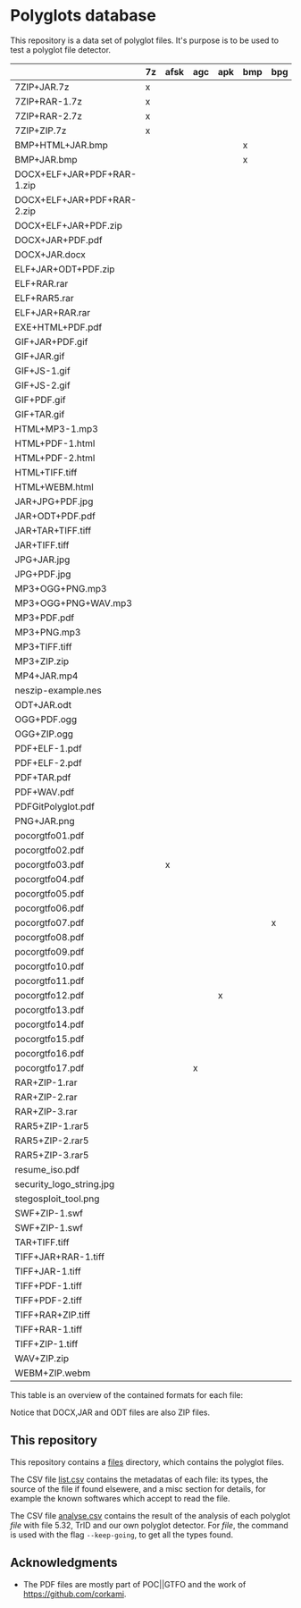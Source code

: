 # Polyglots database

This repository is a data set of polyglot files.
It's purpose is to be used to test a polyglot file detector.

|                          |7z|afsk|agc|apk|bmp|bpg|docx|elf|exe|gif|gitbundle|html|ild|iso|jar|jpg|js|lsmv|mbr|mp3|mp4|nes|odf|odt|off|ogg|pdf|png|ps|rar|rb|sh|swf|tar|tc|tiff|wav|webm|wv|zip|
|--------------------------|--|----|---|---|---|---|----|---|---|---|---------|----|---|---|---|---|--|----|---|---|---|---|---|---|---|---|---|---|--|---|--|--|---|---|--|----|---|----|--|---|
|7ZIP+JAR.7z               |x |    |   |   |   |   |    |   |   |   |         |    |   |   |x  |   |  |    |   |   |   |   |   |   |   |   |   |   |  |   |  |  |   |   |  |    |   |    |  |x  |
|7ZIP+RAR-1.7z             |x |    |   |   |   |   |    |   |   |   |         |    |   |   |   |   |  |    |   |   |   |   |   |   |   |   |   |   |  |x  |  |  |   |   |  |    |   |    |  |   |
|7ZIP+RAR-2.7z             |x |    |   |   |   |   |    |   |   |   |         |    |   |   |   |   |  |    |   |   |   |   |   |   |   |   |   |   |  |x  |  |  |   |   |  |    |   |    |  |   |
|7ZIP+ZIP.7z               |x |    |   |   |   |   |    |   |   |   |         |    |   |   |   |   |  |    |   |   |   |   |   |   |   |   |   |   |  |   |  |  |   |   |  |    |   |    |  |x  |
|BMP+HTML+JAR.bmp          |  |    |   |   |x  |   |    |   |   |   |         |x   |   |   |x  |   |  |    |   |   |   |   |   |   |   |   |   |   |  |   |  |  |   |   |  |    |   |    |  |x  |
|BMP+JAR.bmp               |  |    |   |   |x  |   |    |   |   |   |         |    |   |   |x  |   |  |    |   |   |   |   |   |   |   |   |   |   |  |   |  |  |   |   |  |    |   |    |  |x  |
|DOCX+ELF+JAR+PDF+RAR-1.zip|  |    |   |   |   |   |x   |x  |   |   |         |    |   |   |x  |   |  |    |   |   |   |   |   |   |   |   |x  |   |  |x  |  |  |   |   |  |    |   |    |  |x  |
|DOCX+ELF+JAR+PDF+RAR-2.zip|  |    |   |   |   |   |x   |x  |   |   |         |    |   |   |x  |   |  |    |   |   |   |   |   |   |   |   |x  |   |  |x  |  |  |   |   |  |    |   |    |  |x  |
|DOCX+ELF+JAR+PDF.zip      |  |    |   |   |   |   |x   |x  |   |   |         |    |   |   |x  |   |  |    |   |   |   |   |   |   |   |   |x  |   |  |   |  |  |   |   |  |    |   |    |  |x  |
|DOCX+JAR+PDF.pdf          |  |    |   |   |   |   |x   |   |   |   |         |    |   |   |x  |   |  |    |   |   |   |   |   |   |   |   |x  |   |  |   |  |  |   |   |  |    |   |    |  |x  |
|DOCX+JAR.docx             |  |    |   |   |   |   |x   |   |   |   |         |    |   |   |x  |   |  |    |   |   |   |   |   |   |   |   |   |   |  |   |  |  |   |   |  |    |   |    |  |x  |
|ELF+JAR+ODT+PDF.zip       |  |    |   |   |   |   |    |x  |   |   |         |    |   |   |x  |   |  |    |   |   |   |   |   |x  |   |   |x  |   |  |   |  |  |   |   |  |    |   |    |  |x  |
|ELF+RAR.rar               |  |    |   |   |   |   |    |x  |   |   |         |    |   |   |   |   |  |    |   |   |   |   |   |   |   |   |   |   |  |x  |  |  |   |   |  |    |   |    |  |   |
|ELF+RAR5.rar              |  |    |   |   |   |   |    |x  |   |   |         |    |   |   |   |   |  |    |   |   |   |   |   |   |   |   |   |   |  |x  |  |  |   |   |  |    |   |    |  |   |
|ELF+JAR+RAR.rar           |  |    |   |   |   |   |    |x  |   |   |         |    |   |   |x  |   |  |    |   |   |   |   |   |   |   |   |   |   |  |x  |  |  |   |   |  |    |   |    |  |x  |
|EXE+HTML+PDF.pdf          |  |    |   |   |   |   |    |   |x  |   |         |x   |   |   |   |   |  |    |   |   |   |   |   |   |   |   |x  |   |  |   |  |  |   |   |  |    |   |    |  |   |
|GIF+JAR+PDF.gif           |  |    |   |   |   |   |    |   |   |x  |         |    |   |   |x  |   |  |    |   |   |   |   |   |   |   |   |x  |   |  |   |  |  |   |   |  |    |   |    |  |x  |
|GIF+JAR.gif               |  |    |   |   |   |   |    |   |   |x  |         |    |   |   |x  |   |  |    |   |   |   |   |   |   |   |   |   |   |  |   |  |  |   |   |  |    |   |    |  |x  |
|GIF+JS-1.gif              |  |    |   |   |   |   |    |   |   |x  |         |    |   |   |   |   |x |    |   |   |   |   |   |   |   |   |   |   |  |   |  |  |   |   |  |    |   |    |  |   |
|GIF+JS-2.gif              |  |    |   |   |   |   |    |   |   |x  |         |    |   |   |   |   |x |    |   |   |   |   |   |   |   |   |   |   |  |   |  |  |   |   |  |    |   |    |  |   |
|GIF+PDF.gif               |  |    |   |   |   |   |    |   |   |x  |         |    |   |   |   |   |  |    |   |   |   |   |   |   |   |   |x  |   |  |   |  |  |   |   |  |    |   |    |  |   |
|GIF+TAR.gif               |  |    |   |   |   |   |    |   |   |x  |         |    |   |   |   |   |  |    |   |   |   |   |   |   |   |   |   |   |  |   |  |  |   |x  |  |    |   |    |  |   |
|HTML+MP3-1.mp3            |  |    |   |   |   |   |    |   |   |   |         |x   |   |   |   |   |  |    |   |x  |   |   |   |   |   |   |   |   |  |   |  |  |   |   |  |    |   |    |  |   |
|HTML+PDF-1.html           |  |    |   |   |   |   |    |   |   |   |         |x   |   |   |   |   |  |    |   |   |   |   |   |   |   |   |x  |   |  |   |  |  |   |   |  |    |   |    |  |   |
|HTML+PDF-2.html           |  |    |   |   |   |   |    |   |   |   |         |x   |   |   |   |   |  |    |   |   |   |   |   |   |   |   |x  |   |  |   |  |  |   |   |  |    |   |    |  |   |
|HTML+TIFF.tiff            |  |    |   |   |   |   |    |   |   |   |         |x   |   |   |   |   |  |    |   |   |   |   |   |   |   |   |   |   |  |   |  |  |   |   |  |x   |   |    |  |   |
|HTML+WEBM.html            |  |    |   |   |   |   |    |   |   |   |         |x   |   |   |   |   |  |    |   |   |   |   |   |   |   |   |   |   |  |   |  |  |   |   |  |    |   |x   |  |   |
|JAR+JPG+PDF.jpg           |  |    |   |   |   |   |    |   |   |   |         |    |   |   |x  |x  |  |    |   |   |   |   |   |   |   |   |x  |   |  |   |  |  |   |   |  |    |   |    |  |x  |
|JAR+ODT+PDF.pdf           |  |    |   |   |   |   |    |   |   |   |         |    |   |   |x  |   |  |    |   |   |   |   |x  |   |   |   |x  |   |  |   |  |  |   |   |  |    |   |    |  |x  |
|JAR+TAR+TIFF.tiff         |  |    |   |   |   |   |    |   |   |   |         |    |   |   |x  |   |  |    |   |   |   |   |   |   |   |   |   |   |  |   |  |  |   |x  |  |x   |   |    |  |x  |
|JAR+TIFF.tiff             |  |    |   |   |   |   |    |   |   |   |         |    |   |   |x  |   |  |    |   |   |   |   |   |   |   |   |   |   |  |   |  |  |   |   |  |x   |   |    |  |x  |
|JPG+JAR.jpg               |  |    |   |   |   |   |    |   |   |   |         |    |   |   |x  |x  |  |    |   |   |   |   |   |   |   |   |   |   |  |   |  |  |   |   |  |    |   |    |  |x  |
|JPG+PDF.jpg               |  |    |   |   |   |   |    |   |   |   |         |    |   |   |   |x  |  |    |   |   |   |   |   |   |   |   |x  |   |  |   |  |  |   |   |  |    |   |    |  |   |
|MP3+OGG+PNG.mp3           |  |    |   |   |   |   |    |   |   |   |         |    |   |   |   |   |  |    |   |x  |   |   |   |   |   |x  |   |x  |  |   |  |  |   |   |  |    |   |    |  |   |
|MP3+OGG+PNG+WAV.mp3       |  |    |   |   |   |   |    |   |   |   |         |    |   |   |   |   |  |    |   |x  |   |   |   |   |x  |   |   |x  |  |   |  |  |   |   |  |    |x  |    |  |   |
|MP3+PDF.pdf               |  |    |   |   |   |   |    |   |   |   |         |    |   |   |   |   |  |    |   |x  |   |   |   |   |   |   |x  |   |  |   |  |  |   |   |  |    |   |    |  |   |
|MP3+PNG.mp3               |  |    |   |   |   |   |    |   |   |   |         |    |   |   |   |   |  |    |   |x  |   |   |   |   |   |   |   |x  |  |   |  |  |   |   |  |    |   |    |  |   |
|MP3+TIFF.tiff             |  |    |   |   |   |   |    |   |   |   |         |    |   |   |   |   |  |    |   |x  |   |   |   |   |   |   |   |   |  |   |  |  |   |   |  |x   |   |    |  |   |
|MP3+ZIP.zip               |  |    |   |   |   |   |    |   |   |   |         |    |   |   |   |   |  |    |   |x  |   |   |   |   |   |   |   |   |  |   |  |  |   |   |  |    |   |    |  |x  |
|MP4+JAR.mp4               |  |    |   |   |   |   |    |   |   |   |         |    |   |   |x  |   |  |    |   |   |x  |   |   |   |   |   |   |   |  |   |  |  |   |   |  |    |   |    |  |x  |
|neszip-example.nes        |  |    |   |   |   |   |    |   |   |   |         |    |   |   |   |   |  |    |   |   |   |x  |   |   |   |   |   |   |  |   |  |  |   |   |  |    |   |    |  |x  |
|ODT+JAR.odt               |  |    |   |   |   |   |    |   |   |   |         |    |   |   |x  |   |  |    |   |   |   |   |   |x  |   |   |   |   |  |   |  |  |   |   |  |    |   |    |  |x  |
|OGG+PDF.ogg               |  |    |   |   |   |   |    |   |   |   |         |    |   |   |   |   |  |    |   |   |   |   |   |   |   |x  |x  |   |  |   |  |  |   |   |  |    |   |    |  |   |
|OGG+ZIP.ogg               |  |    |   |   |   |   |    |   |   |   |         |    |   |   |   |   |  |    |   |   |   |   |   |   |   |x  |   |   |  |   |  |  |   |   |  |    |   |    |  |x  |
|PDF+ELF-1.pdf             |  |    |   |   |   |   |    |x  |   |   |         |    |   |   |   |   |  |    |   |   |   |   |   |   |   |   |x  |   |  |   |  |  |   |   |  |    |   |    |  |   |
|PDF+ELF-2.pdf             |  |    |   |   |   |   |    |x  |   |   |         |    |   |   |   |   |  |    |   |   |   |   |   |   |   |   |x  |   |  |   |  |  |   |   |  |    |   |    |  |   |
|PDF+TAR.pdf               |  |    |   |   |   |   |    |   |   |   |         |    |   |   |   |   |  |    |   |   |   |   |   |   |   |   |x  |   |  |   |  |  |   |x  |  |    |   |    |  |   |
|PDF+WAV.pdf               |  |    |   |   |   |   |    |   |   |   |         |    |   |   |   |   |  |    |   |   |   |   |   |   |   |   |x  |   |  |   |  |  |   |   |  |    |x  |    |  |   |
|PDFGitPolyglot.pdf        |  |    |   |   |   |   |    |   |   |   |x        |    |   |   |   |   |  |    |   |   |   |   |   |   |   |   |x  |   |  |   |  |  |   |   |  |    |   |    |  |   |
|PNG+JAR.png               |  |    |   |   |   |   |    |   |   |   |         |    |   |   |x  |   |  |    |   |   |   |   |   |   |   |   |   |x  |  |   |  |  |   |   |  |    |   |    |  |x  |
|pocorgtfo01.pdf           |  |    |   |   |   |   |    |   |   |   |         |    |   |   |   |   |  |    |   |   |   |   |   |   |   |   |x  |   |  |   |  |  |   |   |  |    |   |    |  |x  |
|pocorgtfo02.pdf           |  |    |   |   |   |   |    |   |   |   |         |    |   |   |   |   |  |    |x  |   |   |   |   |   |   |   |x  |   |  |   |  |  |   |   |  |    |   |    |  |x  |
|pocorgtfo03.pdf           |  |x   |   |   |   |   |    |   |   |   |         |    |   |   |   |x  |  |    |   |   |   |   |   |   |   |   |x  |   |  |   |  |  |   |   |  |    |   |    |  |x  |
|pocorgtfo04.pdf           |  |    |   |   |   |   |    |   |   |   |         |    |   |   |   |   |  |    |   |   |   |   |   |   |   |   |x  |   |  |   |  |  |   |   |x |    |   |    |  |x  |
|pocorgtfo05.pdf           |  |    |   |   |   |   |    |   |   |   |         |    |   |x  |   |   |  |    |   |   |   |   |   |   |   |   |x  |   |  |   |  |  |   |   |  |    |   |    |  |x  |
|pocorgtfo06.pdf           |  |    |   |   |   |   |    |   |   |   |         |    |   |   |   |   |  |    |   |   |   |   |   |   |   |   |x  |   |  |   |  |  |   |x  |  |    |   |    |  |x  |
|pocorgtfo07.pdf           |  |    |   |   |   |x  |    |   |   |   |         |x   |   |   |   |   |  |    |   |   |   |   |   |   |   |   |x  |   |  |   |  |  |   |   |  |    |   |    |  |x  |
|pocorgtfo08.pdf           |  |    |   |   |   |   |    |   |   |   |         |    |   |   |   |   |  |    |   |   |   |   |   |   |   |   |x  |   |  |   |  |x |   |   |  |    |   |    |  |x  |
|pocorgtfo09.pdf           |  |    |   |   |   |   |    |   |   |   |         |    |   |   |   |   |  |    |   |   |   |   |   |   |   |   |x  |   |  |   |  |  |   |   |  |    |   |    |x |x  |
|pocorgtfo10.pdf           |  |    |   |   |   |   |    |   |   |   |         |    |   |   |   |   |  |x   |   |   |   |   |   |   |   |   |x  |   |  |   |  |  |   |   |  |    |   |    |  |x  |
|pocorgtfo11.pdf           |  |    |   |   |   |   |    |   |   |   |         |x   |   |   |   |   |  |    |   |   |   |   |   |   |   |   |x  |   |  |   |x |  |   |   |  |    |   |    |  |x  |
|pocorgtfo12.pdf           |  |    |   |x  |   |   |    |   |   |   |         |    |   |   |   |   |  |    |   |   |   |   |   |   |   |   |x  |   |  |   |  |  |   |   |  |    |   |    |  |x  |
|pocorgtfo13.pdf           |  |    |   |   |   |   |    |   |   |   |         |    |   |   |   |   |  |    |   |   |   |   |   |   |   |   |x  |   |x |   |  |  |   |   |  |    |   |    |  |x  |
|pocorgtfo14.pdf           |  |    |   |   |   |   |    |   |   |   |         |    |   |   |   |   |  |    |   |   |   |x  |   |   |   |   |x  |   |  |   |  |  |   |   |  |    |   |    |  |x  |
|pocorgtfo15.pdf           |  |    |   |   |   |   |    |   |   |   |         |    |x  |   |   |   |  |    |   |   |   |   |   |   |   |   |x  |   |  |   |  |  |   |   |  |    |   |    |  |x  |
|pocorgtfo16.pdf           |  |    |   |   |   |   |    |   |   |   |         |    |   |   |   |   |  |    |   |   |   |   |   |   |   |   |x  |   |  |   |  |x |   |   |  |    |   |    |  |x  |
|pocorgtfo17.pdf           |  |    |x  |   |   |   |    |   |   |   |         |    |   |   |   |   |  |    |   |   |   |   |   |   |   |   |x  |   |  |   |  |  |   |   |  |    |   |    |  |x  |
|RAR+ZIP-1.rar             |  |    |   |   |   |   |    |   |   |   |         |    |   |   |   |   |  |    |   |   |   |   |   |   |   |   |   |   |  |x  |  |  |   |   |  |    |   |    |  |x  |
|RAR+ZIP-2.rar             |  |    |   |   |   |   |    |   |   |   |         |    |   |   |   |   |  |    |   |   |   |   |   |   |   |   |   |   |  |x  |  |  |   |   |  |    |   |    |  |x  |
|RAR+ZIP-3.rar             |  |    |   |   |   |   |    |   |   |   |         |    |   |   |   |   |  |    |   |   |   |   |   |   |   |   |   |   |  |x  |  |  |   |   |  |    |   |    |  |x  |
|RAR5+ZIP-1.rar5           |  |    |   |   |   |   |    |   |   |   |         |    |   |   |   |   |  |    |   |   |   |   |   |   |   |   |   |   |  |x  |  |  |   |   |  |    |   |    |  |x  |
|RAR5+ZIP-2.rar5           |  |    |   |   |   |   |    |   |   |   |         |    |   |   |   |   |  |    |   |   |   |   |   |   |   |   |   |   |  |x  |  |  |   |   |  |    |   |    |  |x  |
|RAR5+ZIP-3.rar5           |  |    |   |   |   |   |    |   |   |   |         |    |   |   |   |   |  |    |   |   |   |   |   |   |   |   |   |   |  |x  |  |  |   |   |  |    |   |    |  |x  |
|resume_iso.pdf            |  |    |   |   |   |   |    |   |   |   |         |    |   |   |   |   |  |    |x  |   |   |   |   |   |   |   |x  |   |  |   |  |  |   |   |  |    |   |    |  |   |
|security_logo_string.jpg  |  |    |   |   |   |   |    |   |   |   |         |    |   |   |   |   |x |    |   |   |   |   |   |   |   |   |   |x  |  |   |  |  |   |   |  |    |   |    |  |   |
|stegosploit_tool.png      |  |    |   |   |   |   |    |   |   |   |         |x   |   |   |   |   |  |    |   |   |   |   |   |   |   |   |   |x  |  |   |  |  |   |   |  |    |   |    |  |   |
|SWF+ZIP-1.swf             |  |    |   |   |   |   |    |   |   |   |         |    |   |   |   |   |  |    |   |   |   |   |   |   |   |   |   |   |  |   |  |  |x  |   |  |    |   |    |  |x  |
|SWF+ZIP-1.swf             |  |    |   |   |   |   |    |   |   |   |         |    |   |   |   |   |  |    |   |   |   |   |   |   |   |   |   |   |  |   |  |  |x  |   |  |    |   |    |  |x  |
|TAR+TIFF.tiff             |  |    |   |   |   |   |    |   |   |   |         |    |   |   |   |   |  |    |   |   |   |   |   |   |   |   |   |   |  |   |  |  |   |x  |  |x   |   |    |  |   |
|TIFF+JAR+RAR-1.tiff       |  |    |   |   |   |   |    |   |   |   |         |    |   |   |x  |   |  |    |   |   |   |   |   |   |   |   |   |   |  |x  |  |  |   |   |  |x   |   |    |  |x  |
|TIFF+JAR-1.tiff           |  |    |   |   |   |   |    |   |   |   |         |    |   |   |x  |   |  |    |   |   |   |   |   |   |   |   |   |   |  |   |  |  |   |   |  |x   |   |    |  |x  |
|TIFF+PDF-1.tiff           |  |    |   |   |   |   |    |   |   |   |         |    |   |   |   |   |  |    |   |   |   |   |   |   |   |   |x  |   |  |   |  |  |   |   |  |x   |   |    |  |   |
|TIFF+PDF-2.tiff           |  |    |   |   |   |   |    |   |   |   |         |    |   |   |   |   |  |    |   |   |   |   |   |   |   |   |x  |   |  |   |  |  |   |   |  |x   |   |    |  |   |
|TIFF+RAR+ZIP.tiff         |  |    |   |   |   |   |    |   |   |   |         |    |   |   |   |   |  |    |   |   |   |   |   |   |   |   |   |   |  |x  |  |  |   |   |  |x   |   |    |  |x  |
|TIFF+RAR-1.tiff           |  |    |   |   |   |   |    |   |   |   |         |    |   |   |   |   |  |    |   |   |   |   |   |   |   |   |   |   |  |x  |  |  |   |   |  |x   |   |    |  |   |
|TIFF+ZIP-1.tiff           |  |    |   |   |   |   |    |   |   |   |         |    |   |   |   |   |  |    |   |   |   |   |   |   |   |   |   |   |  |   |  |  |   |   |  |x   |   |    |  |x  |
|WAV+ZIP.zip               |  |    |   |   |   |   |    |   |   |   |         |    |   |   |   |   |  |    |   |   |   |   |   |   |   |   |   |   |  |   |  |  |   |   |  |    |x  |    |  |x  |
|WEBM+ZIP.webm             |  |    |   |   |   |   |    |   |   |   |         |    |   |   |   |   |  |    |   |   |   |   |   |   |   |   |   |   |  |   |  |  |   |   |  |    |   |x   |  |x  |

This table is an overview of the contained formats for each file:

Notice that DOCX,JAR and ODT files are also ZIP files.

## This repository

This repository contains a [files](files) directory, which contains the polyglot files.

The CSV file [list.csv](list.csv) contains the metadatas of each file: its types, the source of the file if found elsewere, and a misc section for details, for example the known softwares which accept to read the file.

The CSV file [analyse.csv](analyse.csv) contains the result of the analysis of each polyglot *file* with file 5.32, TrID and our own polyglot detector. For *file*, the command is used with the flag `--keep-going`, to get all the types found.

## Acknowledgments

- The PDF files are mostly part of POC||GTFO and the work of https://github.com/corkami.
